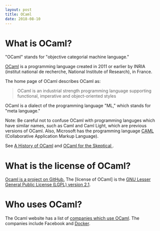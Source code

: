 ```yaml
---
layout: post
title: OCaml 
date: 2018-08-10
---
```


# What is OCaml?

"OCaml" stands for "objective categorial machine language."

[OCaml](https://ocaml.org/) is a programming language created in 2011 or earlier by INRIA (institut national de recherche, National Institute of Research), in France.

The home page of OCaml describes OCaml as:

> OCaml is an industrial strength programming language supporting functional, imperative and object-oriented styles

OCaml is a dialect of the programming language "ML," which stands for "meta language."

Note: Be careful not to confuse OCaml with programming languges which have similar names, such as Caml and Caml Light, which are previous versions of OCaml. Also, Microsoft has the programming language [CAML](https://docs.microsoft.com/en-us/sharepoint/dev/schema/introduction-to-collaborative-application-markup-language-caml) (Collaborative Application Markup Language).

See [A History of OCaml](https://ocaml.org/learn/history.html) and [OCaml for the Skeptical ](https://www2.lib.uchicago.edu/keith/ocaml-class/home.html).


# What is the license of OCaml?

[Ocaml is a project on GitHub.](https://github.com/ocaml/ocaml) The [license of OCaml] is the [GNU Lesser General Public License (LGPL) version 2.1](https://www.gnu.org/licenses/old-licenses/lgpl-2.1.en.html).

# Who uses OCaml?

The Ocaml website has a list of [companies which use OCaml](https://ocaml.org/learn/companies.html). The companies include Facebook and [Docker](https://www.docker.com/).
